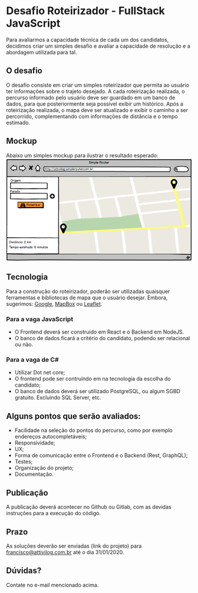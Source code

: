 # Desafio Roteirizador - FullStack JavaScript

Para avaliarmos a capacidade técnica de cada um dos candidatos, decidimos criar um simples desafio e avaliar a capacidade de resolução e a abordagem utilizada para tal.

## O desafio
O desafio consiste em criar um simples roteirizador que permita ao usuário ter informações sobre o trajeto desejado.
A cada roteirização realizada, o percurso informado pelo usuário deve ser guardado em um banco de dados, para que posteriormente seja possível exibir um histórico. 
Após a roteirização realizada, o mapa deve ser atualizado e exibir o caminho a ser percorrido, complementando com informações de distância e o tempo estimado.

## Mockup
Abaixo um simples mockup para ilustrar o resultado esperado:
![Image of the Mockup](https://raw.githubusercontent.com/Attivilog/DesafioRoteirizador/master/Mockup.png)

## Tecnologia
Para a construção do roteirizador, poderão ser utilizadas quaisquer ferramentas e bibliotecas de mapa que o usuário desejar. Embora, sugerimos: [Google](https://developers.google.com/maps/documentation/javascript/tutorial), [MapBox](https://docs.mapbox.com/) ou [Leaflet](https://leafletjs.com/reference-1.5.0.html).

### Para a vaga JavaScript
* O Frontend deverá ser construído em React e o Backend em NodeJS.
* O banco de dados ficará a critério do candidato, podendo ser relacional ou não. 

### Para a vaga de C# 
* Utilizar Dot net core;
* O frontend pode ser contruindo em na tecnologia da escolha do candidato;
* O banco de dados deverá ser utilizado PostgreSQL, ou algum SGBD gratuito. Excluindo SQL Server, etc.

## Alguns pontos que serão avaliados:
* Facilidade na seleção do pontos do percurso, como por exemplo endereços autocompletáveis;
* Responsividade;
* UX;
* Forma de comunicação entre o Frontend e o Backend (Rest, GraphQL);
* Testes;
* Organização do projeto;
* Documentação.

## Publicação
A publicação deverá acontecer no Github ou Gitlab, com as devidas instruções para a execução do código.

## Prazo
As soluções deverão ser enviadas (link do projeto) para francisco@attivilog.com.br até o dia 31/01/2020.

## Dúvidas?
Contate no e-mail mencionado acima.


